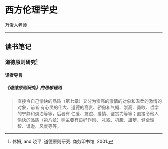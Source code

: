 # 西方伦理学史

万俊人老师

---

## 读书笔记

### 道德原则研究[^ddyzyj]

#### 译者导言

##### 《道德原则研究》的思想理路

> 直接令自己愉快的品质（第七章）又分为崇高的激情的对象和温柔的激情的对象，前者
有心灵的伟大、道德的高贵、骄傲和气概、崇高、勇敢、哲学的宁静和淡泊等等，后者有
仁爱、友谊、爱情、鉴赏力等等；直接令他人愉快的品质（第八章）则主要有良好作风、
礼貌、机趣、雄辩、健全理智、谦逊、风度等等。

[^ddyzyj]: 休姆, and 晓平. 道德原则研究. 商务印书馆, 2001.
